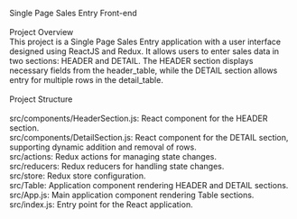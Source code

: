 Single Page Sales Entry Front-end
</br>
</br>
Project Overview
</br>
This project is a Single Page Sales Entry application with a user interface designed using ReactJS and Redux. It allows users to enter sales data in two sections: HEADER and DETAIL. The HEADER section displays necessary fields from the header_table, while the DETAIL section allows entry for multiple rows in the detail_table.
</br></br>
Project Structure
</br></br>
src/components/HeaderSection.js: React component for the HEADER section.</br>
src/components/DetailSection.js: React component for the DETAIL section, supporting dynamic addition and removal of rows.</br>
src/actions: Redux actions for managing state changes.</br>
src/reducers: Redux reducers for handling state changes.</br>
src/store: Redux store configuration.</br>
src/Table: Application component rendering HEADER and DETAIL sections.</br>
src/App.js: Main application component rendering Table sections.</br>
src/index.js: Entry point for the React application.</br>
